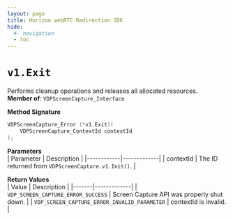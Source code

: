 ```yaml
---
layout: page
title: Horizon webRTC Redirection SDK
hide:
  #- navigation
  - toc
---
```

# `v1.Exit`
Performs cleanup operations and releases all allocated resources.  
**Member of**: `VDPScreenCapture_Interface`  

**Method Signature**  
```c
VDPScreenCapture_Error (*v1.Exit)(
    VDPScreenCapture_ContextId contextId
);
```

**Parameters**  
| Parameter  | Description |
|------------|-------------|
| contextId  | The ID returned from `VDPScreenCapture.v1.Init()`. |

**Return Values**  
| Value | Description |
|-------|-------------|
| `VDP_SCREEN_CAPTURE_ERROR_SUCCESS` | Screen Capture API was properly shut down. |
| `VDP_SCREEN_CAPTURE_ERROR_INVALID_PARAMETER` | contextId is invalid. |


